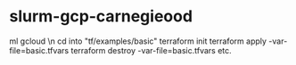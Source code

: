 # slurm-gcp-carnegieood
ml gcloud \n
cd into "tf/examples/basic"
terraform init
terraform apply -var-file=basic.tfvars
terraform destroy -var-file=basic.tfvars
etc.


